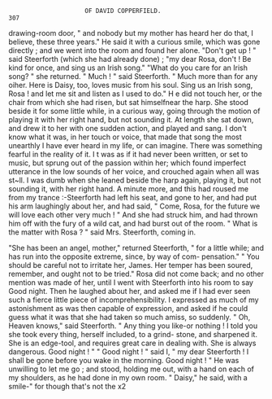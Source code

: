                          OF DAVID COPPERFIELD.                          307
drawing-room door, " and nobody but my mother has heard her do that,
I believe, these three years." He said it with a curious smile, which was
gone directly ; and we went into the room and found her alone.
   "Don't get up ! " said Steerforth (which she had already done) ; "my
dear Rosa, don't ! Be kind for once, and sing us an Irish song."
   "What do you care for an Irish song? " she returned.
   " Much ! " said Steerforth.    " Much more than for any oiher.     Here is
Daisy, too, loves music from his soul. Sing us an Irish song, Rosa ! and
let me sit and listen as I used to do."
   H e did not touch her, or the chair from which she had risen, but sat
himselfnear the harp. She stood beside it for some little while, in a curious
way, going through the motion of playing it with her right hand, but not
sounding it. At length she sat down, and drew it to her with one sudden
action, and played and sang.
   I don't know what it was, in her touch or voice, that made that song
the most unearthly I have ever heard in my life, or can imagine.
There was something fearful in the reality of it. I t was as if it had
never been written, or set to music, but sprung out of the passion
within her; which found imperfect utterance in the low sounds of her
voice, and crouched again when all was st~ll. I was dumb when she
leaned beside the harp again, playing it, but not sounding it, with her
right hand.
   A minute more, and this had roused me from my trance :-Steerforth
had left his seat, and gone to her, and had put his arm laughingly
about her, and had said, " Come, Rosa, for the future we will love each
other very much ! " And she had struck him, and had thrown him off with
the fury of a wild cat, and had burst out of the room.
   " What is the matter with Rosa ? " said Mrs. Steerforth, coming in.

   "She has been an angel, mother," returned Steerforth, " for a little
while; and has run into the opposite extreme, since, by way of com-
pensation."
   " You should be careful not to irritate her, James. Her temper has
been soured, remember, and ought not to be tried."
   Rosa did not come back; and no other mention was made of her, until
I went with Steerforth into his room to say Good night. Then he
laughed about her, and asked me if I had ever seen such a fierce little
piece of incomprehensibility.
   I expressed as much of my astonishment as was then capable of
expression, and asked if he could guess what it was that she had taken
so much amiss, so suddenly.
   " Oh, Heaven knows,"       said Steerforth. " Any thing you like-or
nothing ! I told you she took every thing, herself included, to a grind-
stone, and sharpened it. She is an edge-tool, and requires great care
in dealing with. She is always dangerous. Good night ! "
   " Good night ! " said I, " my dear Steerforth !  I shall be gone before
you wake in the morning. Good night ! "
   He was unwilling to let me go ; and stood, holding me out, with a hand
on each of my shoulders, as he had done in my own room.
   " Daisy,"   he said, with a smile-" for though that's not the
                                                              x2
